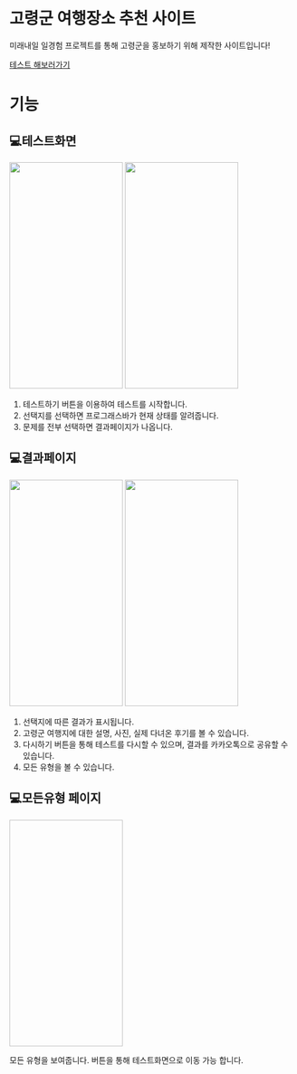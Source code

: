 # 고령군 여행장소 추천 사이트
미래내일 일경험 프로젝트를 통해 고령군을 홍보하기 위해 제작한 사이트입니다!

[테스트 해보러가기](https://goryeong-test.netlify.app/)

# 기능
## 💻테스트화면

<img src="https://github.com/bolisnsk/gotest/assets/50792699/c1dca7fe-8554-4f52-a715-f37731680fdc" width="200" height="400">
<img src="https://github.com/bolisnsk/gotest/assets/50792699/1cd69c7a-f47b-4e6b-bcf0-f30cc8ee7005" width="200" height="400">

1. 테스트하기 버튼을 이용하여 테스트를 시작합니다.
2. 선택지를 선택하면 프로그래스바가 현재 상태를 알려줍니다.
3. 문제를 전부 선택하면 결과페이지가 나옵니다.

## 💻결과페이지

<img src="https://github.com/bolisnsk/gotest/assets/50792699/fc8cc93e-03d4-4b3d-a756-f7f049c85087"  width="200" height="400">
<img src="https://github.com/bolisnsk/gotest/assets/50792699/f18336c7-5f07-4c47-b893-4f33c14c3fb4"  width="200" height="400">

1. 선택지에 따른 결과가 표시됩니다.
2. 고령군 여행지에 대한 설명, 사진, 실제 다녀온 후기를 볼 수 있습니다.
3. 다시하기 버튼을 통해 테스트를 다시할 수 있으며, 결과를 카카오톡으로 공유할 수 있습니다.
4. 모든 유형을 볼 수 있습니다.

## 💻모든유형 페이지
<img scr="https://github.com/bolisnsk/gotest/assets/50792699/0cb8d71e-e490-45ea-85d3-8d791f8f5030"  width="200" height="400">

모든 유형을 보여줍니다. 버튼을 통해 테스트화면으로 이동 가능 합니다.

